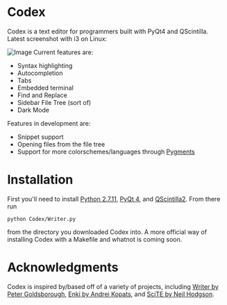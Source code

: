 # Codex

Codex is a text editor for programmers built with PyQt4 and QScintilla.
Latest screenshot with i3 on Linux:

![Image](https://raw.githubusercontent.com/sbenchik/QsciWriter/master/screen.png)
Current features are:
* Syntax highlighting
* Autocompletion
* Tabs
* Embedded terminal
* Find and Replace
* Sidebar File Tree (sort of)
* Dark Mode

Features in development are:
* Snippet support
* Opening files from the file tree
* Support for more colorschemes/languages through [Pygments](http://pygments.org)

# Installation
First you'll need to install [Python 2.7.11](https://www.python.org/downloads/), [PyQt 4](https://www.riverbankcomputing.com/software/pyqt/download), and [QScintilla2](https://www.riverbankcomputing.com/software/qscintilla/download).
From there run
 
	python Codex/Writer.py

from the directory you downloaded Codex into. A more official way of installing Codex with a Makefile and whatnot is coming soon.

# Acknowledgments
Codex is inspired by/based off of a variety of projects, including [Writer by Peter Goldsborough](https://github.com/goldsborough/Writer), [Enki by Andrei Kopats](http://enki-editor.org), and [SciTE by Neil Hodgson](http://www.scintilla.org/SciTE.html).

